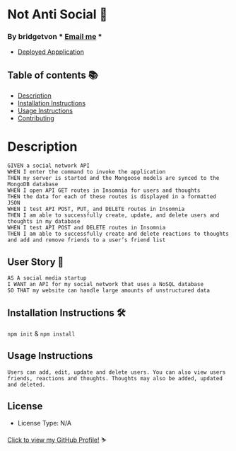 # Not Anti Social :raising_hand:

  ### By bridgetvon * [Email me](bridget.schaefer31@gmail.com) * 
  * [Deployed Appplication]()
 
  ## Table of contents 📚
  * [Description](#Description)
  * [Installation Instructions](#installation-Instructions)
  * [Usage Instructions](#Usage-Instructions)
  * [Contributing](#Contributing)
  
 
  # Description
 ```
 GIVEN a social network API
 WHEN I enter the command to invoke the application
 THEN my server is started and the Mongoose models are synced to the    MongoDB database
 WHEN I open API GET routes in Insomnia for users and thoughts
 THEN the data for each of these routes is displayed in a formatted JSON
 WHEN I test API POST, PUT, and DELETE routes in Insomnia
 THEN I am able to successfully create, update, and delete users and thoughts in my database
 WHEN I test API POST and DELETE routes in Insomnia
 THEN I am able to successfully create and delete reactions to thoughts and add and remove friends to a user’s friend list
 ```



  ## User Story :book:
  ```
  AS A social media startup
  I WANT an API for my social network that uses a NoSQL database
  SO THAT my website can handle large amounts of unstructured data
  ```

  ## Installation Instructions :hammer_and_wrench:
 `npm init`
    &
 `npm install`

  ## Usage Instructions
    Users can add, edit, update and delete users. You can also view users friends, reactions and thoughts. Thoughts may also be added, updated and deleted. 


  ## License 
  * License Type: N/A
    


 [Click to view my GitHub Profile!](https://github.com/bridgetvon) :skier: